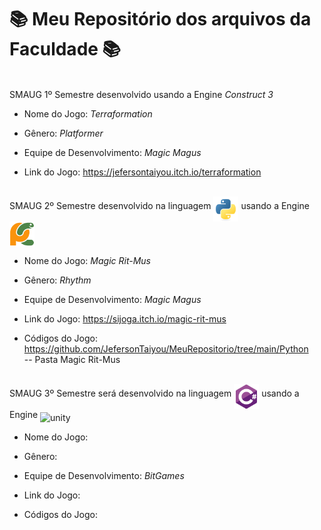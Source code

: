 # 📚 Meu Repositório dos arquivos da Faculdade 📚

<div style="display: inline_block">
  <p>
    <br>SMAUG 1º Semestre desenvolvido usando a Engine <i>Construct 3</i>

  - Nome do Jogo: <i>Terraformation</i>
    
  - Gênero: <i>Platformer</i>

  - Equipe de Desenvolvimento: <i>Magic Magus</i>
    
  - Link do Jogo: https://jefersontaiyou.itch.io/terraformation
    
  </p>

  <p>
  <br>SMAUG 2º Semestre desenvolvido na linguagem 
    <img src="https://raw.githubusercontent.com/devicons/devicon/master/icons/python/python-original.svg" alt="Python" title="Python" style="max-width: 100%;" width="40" height="40" align="middle"> usando a Engine <img src="https://github.com/devicons/devicon/blob/master/icons/pycharm/pycharm-original.svg" alt="PyCharm" title="PyCharm" style="max-width: 100%;" width="40" height="40" align="middle">

  - Nome do Jogo: <i>Magic Rit-Mus</i>

  - Gênero: <i>Rhythm</i>
    
  - Equipe de Desenvolvimento: <i>Magic Magus</i>
    
  - Link do Jogo: https://sijoga.itch.io/magic-rit-mus
    
  - Códigos do Jogo: https://github.com/JefersonTaiyou/MeuRepositorio/tree/main/Python <br> -- Pasta Magic Rit-Mus
  </p>
  
  <p>
  <br>SMAUG 3º Semestre será desenvolvido na linguagem 
    <img src="https://raw.githubusercontent.com/devicons/devicon/master/icons/csharp/csharp-original.svg" alt="C#" title="C#" style="max-width: 100%;" width="40" height="40" align="middle"> usando a Engine <img src="https://raw.githubusercontent.com/Harindulk/harindu.dev/main/assets/icons/unity.svg" alt="unity" title="Unity" style="max-width: 100%;" width="40" height="40" align="middle">


  - Nome do Jogo: <i></i>

  - Gênero: <i></i>
    
  - Equipe de Desenvolvimento: <i>BitGames</i>
    
  - Link do Jogo: 
    
  - Códigos do Jogo: 
  </p>
</div>
